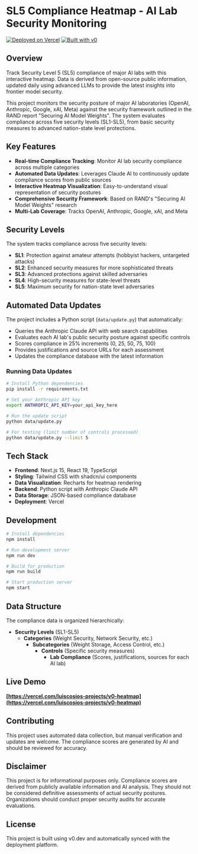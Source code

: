 # SL5 Compliance Heatmap - AI Lab Security Monitoring

[![Deployed on Vercel](https://img.shields.io/badge/Deployed%20on-Vercel-black?style=for-the-badge&logo=vercel)](https://vercel.com/luiscosios-projects/v0-heatmap)
[![Built with v0](https://img.shields.io/badge/Built%20with-v0.dev-black?style=for-the-badge)](https://v0.dev/chat/projects/AuOGo9un80C)

## Overview

Track Security Level 5 (SL5) compliance of major AI labs with this interactive heatmap. Data is derived from open-source public information, updated daily using advanced LLMs to provide the latest insights into frontier model security.

This project monitors the security posture of major AI laboratories (OpenAI, Anthropic, Google, xAI, Meta) against the security framework outlined in the RAND report "Securing AI Model Weights". The system evaluates compliance across five security levels (SL1-SL5), from basic security measures to advanced nation-state level protections.

## Key Features

- **Real-time Compliance Tracking**: Monitor AI lab security compliance across multiple categories
- **Automated Data Updates**: Leverages Claude AI to continuously update compliance scores from public sources
- **Interactive Heatmap Visualization**: Easy-to-understand visual representation of security postures
- **Comprehensive Security Framework**: Based on RAND's "Securing AI Model Weights" research
- **Multi-Lab Coverage**: Tracks OpenAI, Anthropic, Google, xAI, and Meta

## Security Levels

The system tracks compliance across five security levels:

- **SL1**: Protection against amateur attempts (hobbyist hackers, untargeted attacks)
- **SL2**: Enhanced security measures for more sophisticated threats
- **SL3**: Advanced protections against skilled adversaries
- **SL4**: High-security measures for state-level threats
- **SL5**: Maximum security for nation-state level adversaries

## Automated Data Updates

The project includes a Python script (`data/update.py`) that automatically:

- Queries the Anthropic Claude API with web search capabilities
- Evaluates each AI lab's public security posture against specific controls
- Scores compliance in 25% increments (0, 25, 50, 75, 100)
- Provides justifications and source URLs for each assessment
- Updates the compliance database with the latest information

### Running Data Updates

```bash
# Install Python dependencies
pip install -r requirements.txt

# Set your Anthropic API key
export ANTHROPIC_API_KEY=your_api_key_here

# Run the update script
python data/update.py

# For testing (limit number of controls processed)
python data/update.py --limit 5
```

## Tech Stack

- **Frontend**: Next.js 15, React 19, TypeScript
- **Styling**: Tailwind CSS with shadcn/ui components
- **Data Visualization**: Recharts for heatmap rendering
- **Backend**: Python script with Anthropic Claude API
- **Data Storage**: JSON-based compliance database
- **Deployment**: Vercel

## Development

```bash
# Install dependencies
npm install

# Run development server
npm run dev

# Build for production
npm run build

# Start production server
npm start
```

## Data Structure

The compliance data is organized hierarchically:
- **Security Levels** (SL1-SL5)
  - **Categories** (Weight Security, Network Security, etc.)
    - **Subcategories** (Weight Storage, Access Control, etc.)
      - **Controls** (Specific security measures)
        - **Lab Compliance** (Scores, justifications, sources for each AI lab)

## Live Demo

**[https://vercel.com/luiscosios-projects/v0-heatmap](https://vercel.com/luiscosios-projects/v0-heatmap)**

## Contributing

This project uses automated data collection, but manual verification and updates are welcome. The compliance scores are generated by AI and should be reviewed for accuracy.

## Disclaimer

This project is for informational purposes only. Compliance scores are derived from publicly available information and AI analysis. They should not be considered definitive assessments of actual security postures. Organizations should conduct proper security audits for accurate evaluations.

## License

This project is built using v0.dev and automatically synced with the deployment platform.

